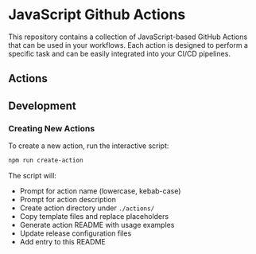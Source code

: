 # JavaScript Github Actions

This repository contains a collection of JavaScript-based GitHub Actions that can be used in your workflows. Each action is designed to perform a specific task and can be easily integrated into your CI/CD pipelines.

## Actions

## Development

### Creating New Actions

To create a new action, run the interactive script:

```bash
npm run create-action
```

The script will:

- Prompt for action name (lowercase, kebab-case)
- Prompt for action description
- Create action directory under `./actions/`
- Copy template files and replace placeholders
- Generate action README with usage examples
- Update release configuration files
- Add entry to this README
